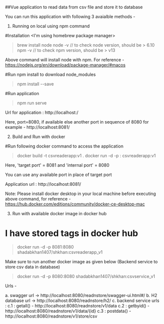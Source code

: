 ##Vue application to read data from csv file and store it to database

You can run this application with following 3 avaialble methods -

1. Running on local using npm command

#Installation <I'm using homebrew package manager>
> brew install node
> node -v          // to check node version, should be > 6.10
> npm -v           // to check npm version, should be > v13

Above command will install node with npm. For reference - https://nodejs.org/en/download/package-manager/#macos

#Run npm install to download node_modules
> npm install --save

#Run application 
> npm run serve


Url for application : http://localhost:<port>/

Here, port=8080, if available else another port in sequence of 8080 for example - http://localhost:8081/


2. Build and Run with docker

#Run following docker command to access the application 

> docker build -t csvreaderapp:v1 .
> docker run -d -p <target port>:<internal port> csvreaderapp:v1

Here, 'target port' = 8081 and 'internal port' = 8080

You can use any available port in place of target port

Application url : http://localhost:8081/

Note: Please install docker desktop in your local machine before executing above command, for reference - https://hub.docker.com/editions/community/docker-ce-desktop-mac


3. Run with available docker image in docker hub

# I have stored tags in docker hub 

> docker run -d -p 8081:8080 shadabkhan1407/shkhan:csvreaderapp_v1

Make sure to run another docker image as given below (Backend service to store csv data in database)

> docker run -d -p 8080:8080 shadabkhan1407/shkhan:csvservice_v1

Urls -

a. swagger url -> http://localhost:8080/readnstore/swagger-ui.html#/
b. H2 database url -> http://localhost:8080/readnstore/h2/
c. backend service urls :
    c.1 :  getall()   - http://localhost:8080/readnstore/v1/data
    c.2 :  getbyid()  - http://localhost:8080/readnstore/v1/data/{id}
    c.3 :  postdata() - http://localhost:8080/readnstore/v1/store/csv
